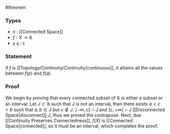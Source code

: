 #theorem
### Types
- `X` : [[Connected Space]]
- $f : X \to \mathbb{R}$
- `p` `q` : `X`
### Statement
if $f$ is [[Topology/Continuity/Continuity|continuous]], it attains all the values between $f\left( p \right)$ and $f\left( q \right)$.
### Proof
We begin by proving that every connected subset of $\mathbb{R}$ is either a subset or an interval. Let $J \subset \mathbb{R}$ such that J is not an interval, then there exists $a < c < b$ such that $a, b \in J$ but $c \notin J$.  $\left] -\infty, c \right[\cap J$ and $\left] c,+\infty \right[\cap J$ [[Disconnected Space|disconnect]] $J$, thus we proved the contrapose.
Next, due [[Continuity Preserves Connectedness]], $f(X)$ is [[Connected Space|connected]], so it must be an interval, which completes the proof.